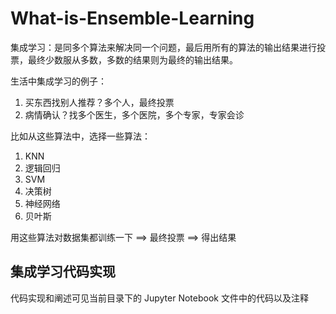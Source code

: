 # What-is-Ensemble-Learning

集成学习：是同多个算法来解决同一个问题，最后用所有的算法的输出结果进行投票，最终少数服从多数，多数的结果则为最终的输出结果。

生活中集成学习的例子：

1. 买东西找别人推荐？多个人，最终投票
2. 病情确认？找多个医生，多个医院，多个专家，专家会诊

比如从这些算法中，选择一些算法：

1. KNN
2. 逻辑回归
3. SVM
4. 决策树
5. 神经网络
6. 贝叶斯

用这些算法对数据集都训练一下 ==> 最终投票 ==> 得出结果



## 集成学习代码实现

代码实现和阐述可见当前目录下的 Jupyter Notebook 文件中的代码以及注释